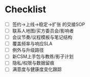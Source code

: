# Checklist

- [ ] 签约→上线→稳定→扩张 的交接SOP
- [ ] 联系人地图/买方委员会/影响者
- [ ] 会议节奏/议程模板与笔记结构
- [ ] 覆盖频率与响应SLA
- [ ] 例外与升级路径
- [ ] 新CSM上手包与教练/影子计划
- [ ] 隐私/权限与数据留痕
- [ ] 满意度与健康度变化跟踪
